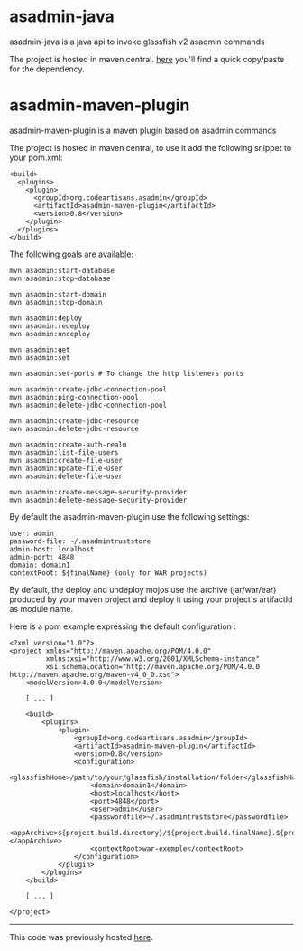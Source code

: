 asadmin-java
============

asadmin-java is a java api to invoke glassfish v2 asadmin commands

The project is hosted in maven central.
[here](https://repository.sonatype.org/index.html#nexus-search;gav~org.codeartisans.asadmin~asadmin-java~~~) you'll find a quick copy/paste for the dependency.


asadmin-maven-plugin
====================

asadmin-maven-plugin is a maven plugin based on asadmin commands

The project is hosted in maven central, to use it add the following snippet to your pom.xml:


	<build>
	  <plugins>
 	    <plugin>
	      <groupId>org.codeartisans.asadmin</groupId>
	      <artifactId>asadmin-maven-plugin</artifactId>
	      <version>0.8</version>
	    </plugin>
	  </plugins>
	</build>

The following goals are available:

    mvn asadmin:start-database
    mvn asadmin:stop-database

    mvn asadmin:start-domain
    mvn asadmin:stop-domain

    mvn asadmin:deploy
    mvn asadmin:redeploy
    mvn asadmin:undeploy

    mvn asadmin:get
    mvn asadmin:set
    
    mvn asadmin:set-ports # To change the http listeners ports

    mvn asadmin:create-jdbc-connection-pool
    mvn asadmin:ping-connection-pool
    mvn asadmin:delete-jdbc-connection-pool

    mvn asadmin:create-jdbc-resource
    mvn asadmin:delete-jdbc-resource

    mvn asadmin:create-auth-realm
    mvn asadmin:list-file-users
    mvn asadmin:create-file-user
    mvn asadmin:update-file-user
    mvn asadmin:delete-file-user

    mvn asadmin:create-message-security-provider
    mvn asadmin:delete-message-security-provider

By default the asadmin-maven-plugin use the following settings:

    user: admin
    password-file: ~/.asadmintruststore
    admin-host: localhost
    admin-port: 4848
    domain: domain1
    contextRoot: ${finalName} (only for WAR projects)


By default, the deploy and undeploy mojos use the archive (jar/war/ear) produced by your maven project and deploy it using your project's artifactId as module name.

Here is a pom example expressing the default configuration :

    <?xml version="1.0"?>
    <project xmlns="http://maven.apache.org/POM/4.0.0"
             xmlns:xsi="http://www.w3.org/2001/XMLSchema-instance"
             xsi:schemaLocation="http://maven.apache.org/POM/4.0.0 http://maven.apache.org/maven-v4_0_0.xsd">
        <modelVersion>4.0.0</modelVersion>

        [ ... ]

        <build>
            <plugins>
                <plugin>
                    <groupId>org.codeartisans.asadmin</groupId>
                    <artifactId>asadmin-maven-plugin</artifactId>
                    <version>0.8</version>
                    <configuration>
                        <glassfishHome>/path/to/your/glassfish/installation/folder</glassfishHome>
                        <domain>domain1</domain>
                        <host>localhost</host>
                        <port>4848</port>
                        <user>admin</user>
                        <passwordfile>~/.asadmintruststore</passwordfile>
                        <appArchive>${project.build.directory}/${project.build.finalName}.${project.artifact.artifactHandler.extension}</appArchive>
                        <contextRoot>war-exemple</contextRoot>
                    </configuration>
                </plugin>
            </plugins>
        </build>

        [ ... ]

    </project>


------------------

This code was previously hosted [here](http://code.google.com/p/asadmin-maven-plugin/).

